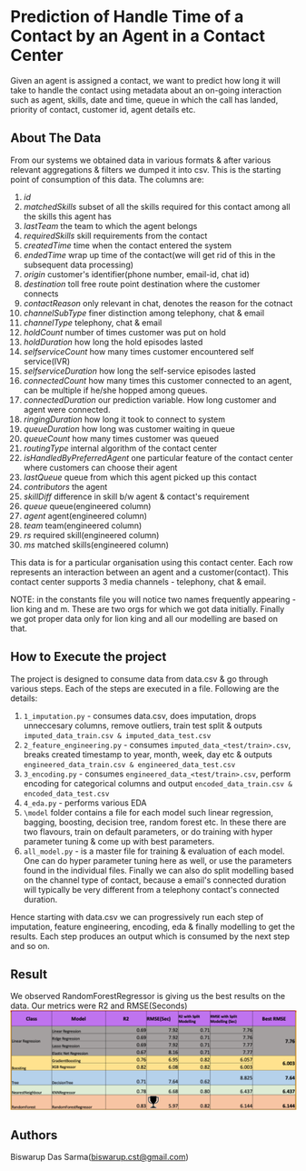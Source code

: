 # Prediction of Handle Time of a Contact by an Agent in a Contact Center

Given an agent is assigned a contact, we want to predict how long it will take to handle the contact using metadata about an on-going interaction such as agent, skills, date and time, queue in which the call has landed, priority of contact, customer id, agent details etc.


## About The Data
From our systems we obtained data in various formats & after various relevant aggregations & filters we dumped it into csv. This is the starting point of consumption of this data. 
The columns are:
 1.   *id*
 2.   *matchedSkills*  				subset of all the skills required for this contact among all the skills this agent has 
 3.   *lastTeam*					the team to which the agent belongs
 4.   *requiredSkills* 				skill requirements from the contact
 5.   *createdTime* 				time when the contact entered the system
 6.   *endedTime* 					wrap up time of the contact(we will get rid of this in the subsequent data processing)
 7.   *origin* 						customer's identifier(phone number, email-id, chat id)
 8.   *destination* 				toll free route point destination where the customer connects
 9.   *contactReason* 				only relevant in chat, denotes the reason for the cotnact
 10.  *channelSubType* 				finer distinction among telephony, chat & email
 11.  *channelType* 				telephony, chat & email
 12.  *holdCount* 					number of times customer was put on hold
 13.  *holdDuration* 				how long the hold episodes lasted
 14.  *selfserviceCount* 			how many times customer encountered self service(IVR)
 15.  *selfserviceDuration* 		how long the self-service episodes lasted
 16.  *connectedCount* 				how many times this customer connected to an agent, can be multiple if he/she hopped among queues. 
 17.  *connectedDuration* 			our prediction variable. How long customer and agent were connected.
 18.  *ringingDuration* 			how long it took to connect to system
 19.  *queueDuration* 				how long was customer waiting in queue
 20.  *queueCount* 					how many times customer was queued
 21.  *routingType* 				internal algorithm of the contact center
 22.  *isHandledByPreferredAgent* 	one particular feature of the contact center where customers can choose their agent 
 23.  *lastQueue* 					queue from which this agent picked up this contact
 24.  *contributors* 				the agent
 25.  *skillDiff* 					difference in skill b/w agent & contact's requirement
 26.  *queue* 						queue(engineered column)
 27.  *agent* 						agent(engineered column)
 28.  *team* 						team(engineered column)
 29.  *rs* 							required skill(engineered column)
 30.  *ms* 							matched skills(engineered column)

This data is for a particular organisation using this contact center. Each row represents an interaction between an agent and a customer(contact). This contact center supports 3 media channels - telephony, chat & email.

NOTE: in the constants file you will notice two names frequently appearing - lion king and m. These are two orgs for which we got data initially. Finally we got proper data only for lion king and all our modelling are based on that.

## How to Execute the project
The project is designed to consume data from data.csv & go through various steps. Each of the steps are executed in a file. Following are the details:
1. `1_imputation.py` - consumes data.csv, does imputation, drops unneccesary columns, remove outliers, train test split & outputs `imputed_data_train.csv & imputed_data_test.csv`
2. `2_feature_engineering.py` - consumes `imputed_data_<test/train>.csv`, breaks created timestamp to year, month, week, day etc & outputs `engineered_data_train.csv & engineered_data_test.csv`
3. `3_encoding.py` - consumes `engineered_data_<test/train>.csv`, perform encoding for categorical columns and output `encoded_data_train.csv & encoded_data_test.csv`
4. `4_eda.py` - performs various EDA
5. `\model` folder contains a file for each model such linear regression, bagging, boosting, decision tree, random forest etc. In these there are two flavours, train on default parameters, or do training with hyper parameter tuning & come up with best parameters.
6. `all_model.py` - is a master file for training & evaluation of each model. One can do hyper parameter tuning here as well, or use the parameters found in the individual files. Finally we can also do split modelling based on the channel type of contact, because a email's connected duration will typically be very different from a telephony contact's connected duration.

Hence starting with data.csv we can progressively run each step of imputation, feature engineering, encoding, eda & finally modelling to get the results. Each step produces an output which is consumed by the next step and so on.

## Result
We observed RandomForestRegressor is giving us the best results on the data.
Our metrics were R2 and RMSE(Seconds)
![alt text](https://github.com/biswarup90/agent_handle_time/blob/main/result/Screenshot%202023-04-12%20at%2012.54.02%20PM.png?raw=true)

## Authors
Biswarup Das Sarma(biswarup.cst@gmail.com)
